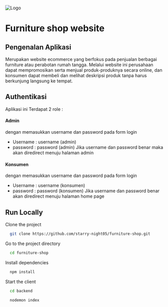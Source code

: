 ![Logo]([https://miro.medium.com/v2/resize:fit:1182/1*PT2QknYqbHN1TsRuR_ghXA.png](https://i.pinimg.com/originals/f3/47/70/f34770503b90f26ea389f557500ff825.png))

# Furniture shop website

## Pengenalan Aplikasi
Merupakan website ecommerce yang berfokus pada penjualan berbagai furniture atau perabotan rumah tangga. Melalui website ini perusahaan dapat mempromosikan serta menjual produk-produknya secara online, dan konsumen dapat membeli dan melihat deskripsi produk tanpa harus berkunjung langsung ke tempat.

## Authentikasi
Aplikasi ini Terdapat 2 role :

#### Admin
dengan memasukkan username dan password pada form login
- Username : username (admin)
- password : password (admin)
Jika username dan password benar maka akan diredirect menuju halaman admin

#### Konsumen
dengan memasukkan username dan password pada form login
- Username : username (konsumen)
- password : password (konsumen)
Jika username dan password benar akan diredirect menuju halaman home page



## Run Locally

Clone the project

```bash
  git clone https://github.com/starry-night05/furniture-shop.git
```

Go to the project directory

```bash
  cd furniture-shop
```

Install dependencies

```bash
  npm install
```

Start the client

```bash
  cd backend
```
```bash
  nodemon index
```

<!-- Start the server

```bash
  cd frontend
```
```bash
  npm start
``` -->

